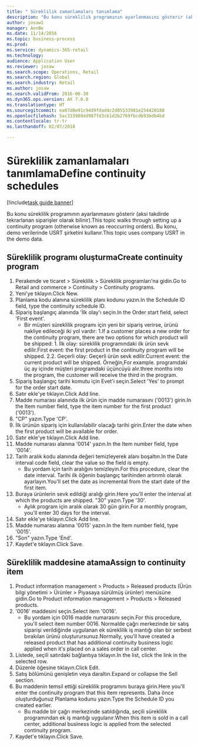 ```yaml
--- 
title: " Süreklilik zamanlamaları tanımlama"
description: "Bu konu süreklilik programının ayarlanmasını gösterir (aksi takdirde tekrarlanan siparişler olarak bilinir)."
author: josaw1
manager: AnnBe
ms.date: 11/14/2016
ms.topic: business-process
ms.prod: 
ms.service: dynamics-365-retail
ms.technology: 
audience: Application User
ms.reviewer: josaw
ms.search.scope: Operations, Retail
ms.search.region: Global
ms.search.industry: Retail
ms.author: josaw
ms.search.validFrom: 2016-06-30
ms.dyn365.ops.version: AX 7.0.0
ms.translationtype: HT
ms.sourcegitcommit: ea07d8e91c94d9fdad4c2d05533981e254420188
ms.openlocfilehash: 5ac333989dd987fd3cb1d2b2769fbcdb93bdb4bd
ms.contentlocale: tr-tr
ms.lasthandoff: 02/07/2018

---
```

# <a name="define-continuity-schedules"></a><span data-ttu-id="ae15a-103"> Süreklilik zamanlamaları tanımlama</span><span class="sxs-lookup"><span data-stu-id="ae15a-103">Define continuity schedules</span></span>

[!include[task guide banner](../includes/task-guide-banner.md)]

<span data-ttu-id="ae15a-104">Bu konu süreklilik programının ayarlanmasını gösterir (aksi takdirde tekrarlanan siparişler olarak bilinir).</span><span class="sxs-lookup"><span data-stu-id="ae15a-104">This topic walks through setting up a continuity program (otherwise known as reoccurring orders).</span></span> <span data-ttu-id="ae15a-105">Bu konu, demo verilerinde USRT şirketini kullanır.</span><span class="sxs-lookup"><span data-stu-id="ae15a-105">This topic uses company USRT in the demo data.</span></span>


## <a name="create-continuity-program"></a><span data-ttu-id="ae15a-106">Süreklilik programı oluşturma</span><span class="sxs-lookup"><span data-stu-id="ae15a-106">Create continuity program</span></span>
1. <span data-ttu-id="ae15a-107">Perakende ve ticaret > Süreklilik > Süreklilik programları'na gidin.</span><span class="sxs-lookup"><span data-stu-id="ae15a-107">Go to Retail and commerce > Continuity > Continuity programs.</span></span>
2. <span data-ttu-id="ae15a-108">Yeni'ye tıklayın.</span><span class="sxs-lookup"><span data-stu-id="ae15a-108">Click New.</span></span>
3. <span data-ttu-id="ae15a-109">Planlama kodu alanına süreklilik planı kodunu yazın.</span><span class="sxs-lookup"><span data-stu-id="ae15a-109">In the Schedule ID field, type the continuity schedule ID.</span></span>
4. <span data-ttu-id="ae15a-110">Sipariş başlangıç alanında 'İlk olay'ı seçin.</span><span class="sxs-lookup"><span data-stu-id="ae15a-110">In the Order start field, select 'First event'.</span></span>
    * <span data-ttu-id="ae15a-111">Bir müşteri süreklilik programı için yeni bir sipariş verirse, ürünü nakliye edileceği iki yol vardır:  1.</span><span class="sxs-lookup"><span data-stu-id="ae15a-111">If a customer places a new order for the continuity program, there are two options for which product will be shipped:  1.</span></span> <span data-ttu-id="ae15a-112">İlk olay: süreklilik programındaki ilk ürün sevk edilir.</span><span class="sxs-lookup"><span data-stu-id="ae15a-112">First event: the first product in the continuity program will be shipped.</span></span>  <span data-ttu-id="ae15a-113">2.</span><span class="sxs-lookup"><span data-stu-id="ae15a-113">2.</span></span> <span data-ttu-id="ae15a-114">Geçerli olay: Geçerli ürün sevk edilir.</span><span class="sxs-lookup"><span data-stu-id="ae15a-114">Current event: the current product will be shipped.</span></span> <span data-ttu-id="ae15a-115">Örneğin,</span><span class="sxs-lookup"><span data-stu-id="ae15a-115">For example.</span></span> <span data-ttu-id="ae15a-116">programdaki üç ay içinde müşteri programdaki üçüncüyü alır.</span><span class="sxs-lookup"><span data-stu-id="ae15a-116">three months into the program, the customer will receive the third in the program.</span></span>  
5. <span data-ttu-id="ae15a-117">Sipariş başlangıç tarihi komutu için Evet'i seçin.</span><span class="sxs-lookup"><span data-stu-id="ae15a-117">Select 'Yes' to prompt for the order start date.</span></span>
6. <span data-ttu-id="ae15a-118">Satır ekle'ye tıklayın.</span><span class="sxs-lookup"><span data-stu-id="ae15a-118">Click Add line.</span></span>
7. <span data-ttu-id="ae15a-119">Madde numarası alanında ilk ürün için madde numarasını ('0013') girin.</span><span class="sxs-lookup"><span data-stu-id="ae15a-119">In the Item number field, type the item number for the first product ('0013').</span></span>
8. <span data-ttu-id="ae15a-120">"CP" yazın.</span><span class="sxs-lookup"><span data-stu-id="ae15a-120">Type 'CP'.</span></span>
9. <span data-ttu-id="ae15a-121">İlk ürünün sipariş için kullanılabilir olacağı tarihi girin.</span><span class="sxs-lookup"><span data-stu-id="ae15a-121">Enter the date when the first product will be available for order.</span></span>
10. <span data-ttu-id="ae15a-122">Satır ekle'ye tıklayın.</span><span class="sxs-lookup"><span data-stu-id="ae15a-122">Click Add line.</span></span>
11. <span data-ttu-id="ae15a-123">Madde numarası alanına '0014' yazın.</span><span class="sxs-lookup"><span data-stu-id="ae15a-123">In the Item number field, type '0014'.</span></span>
12. <span data-ttu-id="ae15a-124">Tarih aralık kodu alanında değeri temizleyerek alanı boşaltın.</span><span class="sxs-lookup"><span data-stu-id="ae15a-124">In the Date interval code field, clear the value so the field is empty.</span></span>
    * <span data-ttu-id="ae15a-125">Bu yordam için tarih aralığını temizleyin.</span><span class="sxs-lookup"><span data-stu-id="ae15a-125">For this procedure, clear the date interval.</span></span> <span data-ttu-id="ae15a-126">Tarihi ilk öğenin başlangıç tarihinden artırımlı olarak ayarlayın.</span><span class="sxs-lookup"><span data-stu-id="ae15a-126">You'll set the date as incremental from the start date of the first item.</span></span>  
13. <span data-ttu-id="ae15a-127">Buraya ürünlerin sevk edildiği aralığı girin.</span><span class="sxs-lookup"><span data-stu-id="ae15a-127">Here you'll enter the interval at which the products are shipped.</span></span> <span data-ttu-id="ae15a-128">"30" yazın.</span><span class="sxs-lookup"><span data-stu-id="ae15a-128">Type '30'.</span></span>
    * <span data-ttu-id="ae15a-129">Aylık program için aralık olarak 30 gün girin.</span><span class="sxs-lookup"><span data-stu-id="ae15a-129">For a monthly program, you'll enter 30 days for the interval.</span></span>  
14. <span data-ttu-id="ae15a-130">Satır ekle'ye tıklayın.</span><span class="sxs-lookup"><span data-stu-id="ae15a-130">Click Add line.</span></span>
15. <span data-ttu-id="ae15a-131">Madde numarası alanına '0015' yazın.</span><span class="sxs-lookup"><span data-stu-id="ae15a-131">In the Item number field, type '0015'.</span></span>
16. <span data-ttu-id="ae15a-132">"Son" yazın.</span><span class="sxs-lookup"><span data-stu-id="ae15a-132">Type 'End'.</span></span>
17. <span data-ttu-id="ae15a-133">Kaydet'e tıklayın.</span><span class="sxs-lookup"><span data-stu-id="ae15a-133">Click Save.</span></span>

## <a name="assign-to-continuity-item"></a><span data-ttu-id="ae15a-134">Süreklilik maddesine atama</span><span class="sxs-lookup"><span data-stu-id="ae15a-134">Assign to continuity item</span></span>
1. <span data-ttu-id="ae15a-135">Product information management > Products > Released products (Ürün bilgi yönetimi > Ürünler > Piyasaya sürülmüş ürünler) menüsüne gidin.</span><span class="sxs-lookup"><span data-stu-id="ae15a-135">Go to Product information management > Products > Released products.</span></span>
2. <span data-ttu-id="ae15a-136">'0016' maddesini seçin.</span><span class="sxs-lookup"><span data-stu-id="ae15a-136">Select item '0016'.</span></span>
    * <span data-ttu-id="ae15a-137">Bu yordam için 0016 madde numarasını seçin.</span><span class="sxs-lookup"><span data-stu-id="ae15a-137">For this procedure, you'll select item number 0016.</span></span> <span data-ttu-id="ae15a-138">Normalde çağrı merkezinde bir satış siparişi verildiğinde uygulanan ek süreklilik iş mantığı olan bir serbest bırakılan ürünü oluşturursunuz.</span><span class="sxs-lookup"><span data-stu-id="ae15a-138">Normally, you'll have created a released product that has additional continuity business logic applied when it's placed on a sales order in call center.</span></span>  
3. <span data-ttu-id="ae15a-139">Listede, seçili satırdaki bağlantıya tıklayın.</span><span class="sxs-lookup"><span data-stu-id="ae15a-139">In the list, click the link in the selected row.</span></span>
4. <span data-ttu-id="ae15a-140">Düzenle öğesine tıklayın.</span><span class="sxs-lookup"><span data-stu-id="ae15a-140">Click Edit.</span></span>
5. <span data-ttu-id="ae15a-141">Satış bölümünü genişletin veya daraltın.</span><span class="sxs-lookup"><span data-stu-id="ae15a-141">Expand or collapse the Sell section.</span></span>
6. <span data-ttu-id="ae15a-142">Bu maddenin temsil ettiği süreklilik programını buraya girin.</span><span class="sxs-lookup"><span data-stu-id="ae15a-142">Here you'll enter the continuity program that this item represents.</span></span> <span data-ttu-id="ae15a-143">Daha önce oluşturduğunuz Planlama kodunu yazın.</span><span class="sxs-lookup"><span data-stu-id="ae15a-143">Type the Schedule ID you created earlier.</span></span>
    * <span data-ttu-id="ae15a-144">Bu madde bir çağrı merkezinde satıldığında, seçili süreklilik programından ek iş mantığı uygulanır.</span><span class="sxs-lookup"><span data-stu-id="ae15a-144">When this item is sold in a call center, additional business logic is applied from the selected continuity program.</span></span>  
7. <span data-ttu-id="ae15a-145">Kaydet'e tıklayın.</span><span class="sxs-lookup"><span data-stu-id="ae15a-145">Click Save.</span></span>


